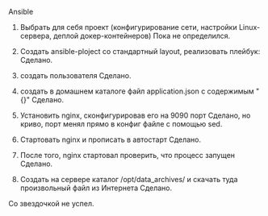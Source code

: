 Ansible

1) Выбрать для себя проект (конфигурирование сети, настройки Linux-сервера, деплой докер-контейнеров)
Пока не определился.

2) Создать ansible-ploject со стандартный layout, реализовать плейбук:
Сделано.

4) создать пользователя
Сделано.

5) создать в домашнем каталоге файл application.json с содержимым "{}"
Сделано.

6) Установить nginx, сконфигурировав его на 9090 порт
Сделано, но криво, порт менял прямо в конфиг файле с помощью sed.

7) Стартовать nginx и прописать в автостарт
Сделано.

8) После того, nginx стартовал проверить, что процесс запущен
Сделано.

2) Создать на сервере каталог /opt/data_archives/ и скачать туда произвольный файл из Интернета
Сделано.

Со звездочкой не успел.

